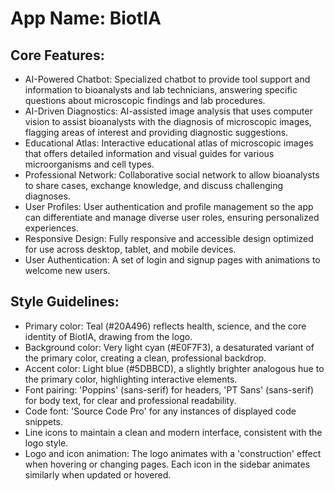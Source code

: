 # **App Name**: BiotIA

## Core Features:

- AI-Powered Chatbot: Specialized chatbot to provide tool support and information to bioanalysts and lab technicians, answering specific questions about microscopic findings and lab procedures.
- AI-Driven Diagnostics: AI-assisted image analysis that uses computer vision to assist bioanalysts with the diagnosis of microscopic images, flagging areas of interest and providing diagnostic suggestions.
- Educational Atlas: Interactive educational atlas of microscopic images that offers detailed information and visual guides for various microorganisms and cell types.
- Professional Network: Collaborative social network to allow bioanalysts to share cases, exchange knowledge, and discuss challenging diagnoses.
- User Profiles: User authentication and profile management so the app can differentiate and manage diverse user roles, ensuring personalized experiences.
- Responsive Design: Fully responsive and accessible design optimized for use across desktop, tablet, and mobile devices.
- User Authentication: A set of login and signup pages with animations to welcome new users.

## Style Guidelines:

- Primary color: Teal (#20A496) reflects health, science, and the core identity of BiotIA, drawing from the logo.
- Background color: Very light cyan (#E0F7F3), a desaturated variant of the primary color, creating a clean, professional backdrop.
- Accent color: Light blue (#5DBBCD), a slightly brighter analogous hue to the primary color, highlighting interactive elements.
- Font pairing: 'Poppins' (sans-serif) for headers, 'PT Sans' (sans-serif) for body text, for clear and professional readability.
- Code font: 'Source Code Pro' for any instances of displayed code snippets.
- Line icons to maintain a clean and modern interface, consistent with the logo style.
- Logo and icon animation: The logo animates with a 'construction' effect when hovering or changing pages. Each icon in the sidebar animates similarly when updated or hovered.